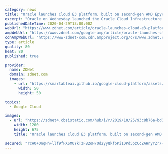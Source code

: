 ```yaml
---
category: news
title: "Oracle launches Cloud E3 platform, built on second-gen AMD Epyc processors"
excerpt: "Oracle on Wednesday launched the Oracle Cloud Infrastructure Compute E3 platform, a new family of bare metal and standard instances powered by AMD's 2nd Gen Epyc processors. With the high core count and memory bandwidth delivered by the AMD chips,"
publishedDateTime: 2020-04-29T13:00:00Z
webUrl: "https://www.zdnet.com/article/oracle-launches-cloud-e3-platform-built-on-2nd-gen-amd-epyc-processors/"
ampWebUrl: "https://www.zdnet.com/google-amp/article/oracle-launches-cloud-e3-platform-built-on-2nd-gen-amd-epyc-processors/"
cdnAmpWebUrl: "https://www-zdnet-com.cdn.ampproject.org/c/s/www.zdnet.com/google-amp/article/oracle-launches-cloud-e3-platform-built-on-2nd-gen-amd-epyc-processors/"
type: article
quality: 80
heat: 80
published: true

provider:
  name: ZDNet
  domain: zdnet.com
  images:
    - url: "https://smartableai.github.io/google-cloud-platform/assets/images/organizations/zdnet.com-50x50.jpg"
      width: 50
      height: 50

topics:
  - Google Cloud

images:
  - url: "https://zdnet4.cbsistatic.com/hub/i/r/2019/10/25/93c8b76a-bd36-484e-82b6-7e8530b0aaca/thumbnail/1200x675/57ac64ca97ef5bec30bc41af38b3d033/20191025-steph-karen-oracle.png"
    width: 1200
    height: 675
    title: "Oracle launches Cloud E3 platform, built on second-gen AMD Epyc processors"

secured: "rcAO+OnqHh+llf9fPXSMUYkTzFB2oH/Od2yyQkfoPi1DPd5pzCcZAHnyYZr/+U6xeNz54zddnFRIiEami3P8z6R7yOs/4yptP4b/WNUIcOtDXYLTFxTDR6LW/MTJRapuYpz5AG/r8RFzjbHWnORQaZ/XpqjWGUnWQRkRLHKs9/PRNUtT8a/AYpG2o2MhDADuJ1x3yMx5xsgN7sTDfijpJsLOGEPKHs54yzymxuOP01jFPXutXfjGmVi2h6VXE5FMIhZ6GHlhb9RRczvd0O+nYNgq6PftY0NRUNg1voBjZzw9cmDDlmsXOlLq5gNGtkXidz+W5BHZCmtbqvQEMatX9GtgbFvVACaf75PX0VUuKgGseEkLzOmTVpSFAuB8v6Pjr52bD+kwLmP0cEHRQqpyg/pwn+a1e0WpGMQLDrwlDi1eo9tyHS9fSlDY/3Ic1uAG1unIrmxmoMuHx4TtDq07u2rdCONAqUuzEvmMlVQJTMY=;wT3r3CL6cgt71tS3pGWpnQ=="
---
```


